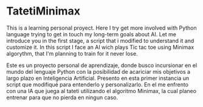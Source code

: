 # TatetiMinimax

This is a learning personal proyect. Here I try get more involved with Python language trying to get in touch my long-term goals about AI.
Let me introduce you in the first stage, a script that i modified to understand it and customize it. In this script I face an AI wich plays Tic tac toe using Minimax algorythm, that I'm planning to train for it never lose.





Este es un proyecto personal de aprendizaje, donde busco incursionar en el mundo del lenguaje Python con la posibilidad de acariciar mis objetivos a largo plazo en Inteligencia Artificial.
Presento en esta primer instancia un script que modifiqué para entenderlo y personalizarlo. En el me enfrento con una IA que juega al tateti utilizando el algoritmo Minimax, la cual planeo entrenar para que no pierda en ningun caso.

